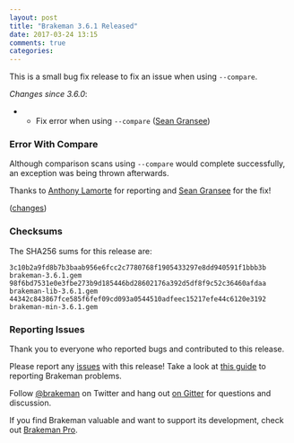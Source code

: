 ```yaml
---
layout: post
title: "Brakeman 3.6.1 Released"
date: 2017-03-24 13:15
comments: true
categories: 
---
```


This is a small bug fix release to fix an issue when using `--compare`.

*Changes since 3.6.0*:

* * Fix error when using `--compare` ([Sean Gransee](https://github.com/seangransee))

### Error With Compare

Although comparison scans using `--compare` would complete successfully, an exception was being thrown afterwards.

Thanks to [Anthony Lamorte](https://github.com/anthlam) for reporting and [Sean Gransee](https://github.com/seangransee) for the fix!

([changes](https://github.com/presidentbeef/brakeman/pull/1024))

### Checksums

The SHA256 sums for this release are:

    3c10b2a9fd8b7b3baab956e6fcc2c7780768f1905433297e8dd940591f1bbb3b  brakeman-3.6.1.gem
    98f6bd7531e0e3fbe273b9d185446bd28602176a392d5df8f9c52c36460afdaa  brakeman-lib-3.6.1.gem
    44342c843867fce585f6fef09cd093a0544510adfeec15217efe44c6120e3192  brakeman-min-3.6.1.gem

### Reporting Issues

Thank you to everyone who reported bugs and contributed to this release.

Please report any [issues](https://github.com/presidentbeef/brakeman/issues) with this release! Take a look at [this guide](https://github.com/presidentbeef/brakeman/wiki/How-to-Report-a-Brakeman-Issue) to reporting Brakeman problems.

Follow [@brakeman](https://twitter.com/brakeman) on Twitter and hang out [on Gitter](https://gitter.im/presidentbeef/brakeman) for questions and discussion.

If you find Brakeman valuable and want to support its development, check out [Brakeman Pro](https://brakemanpro.com/).
